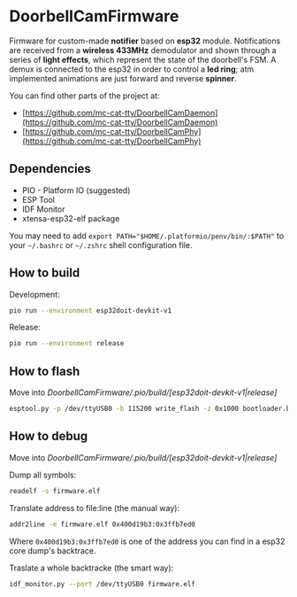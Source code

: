 # DoorbellCamFirmware
Firmware for custom-made **notifier** based on **esp32** module. Notifications are received from a **wireless 433MHz** demodulator and shown through a series of **light effects**, which represent the state of the doorbell's FSM. A demux is connected to the esp32 in order to control a **led ring**; atm implemented animations are just forward and reverse **spinner**.

You can find other parts of the project at:
 - [https://github.com/mc-cat-tty/DoorbellCamDaemon](https://github.com/mc-cat-tty/DoorbellCamDaemon)
 - [https://github.com/mc-cat-tty/DoorbellCamPhy](https://github.com/mc-cat-tty/DoorbellCamPhy)

## Dependencies
 - PIO - Platform IO (suggested)
 - ESP Tool
 - IDF Monitor
 - xtensa-esp32-elf package

You may need to add `export PATH="$HOME/.platformio/penv/bin/:$PATH"` to your `~/.bashrc` or `~/.zshrc` shell configuration file.

## How to build
Development:
```bash
pio run --environment esp32doit-devkit-v1
```

Release:
```bash
pio run --environment release
```

## How to flash
Move into *DoorbellCamFirmware/.pio/build/[esp32doit-devkit-v1|release]*

```bash
esptool.py -p /dev/ttyUSB0 -b 115200 write_flash -z 0x1000 bootloader.bin 0x8000 partitions.bin 0x10000 firmware.bin
```

## How to debug
Move into *DoorbellCamFirmware/.pio/build/[esp32doit-devkit-v1|release]*

Dump all symbols:
```bash
readelf -s firmware.elf
```

Translate address to file:line (the manual way):
```bash
addr2line -e firmware.elf 0x400d19b3:0x3ffb7ed0
```

Where `0x400d19b3:0x3ffb7ed0` is one of the address you can find in a esp32 core dump's backtrace.

Traslate a whole backtracke (the smart way):
```bash
idf_monitor.py --port /dev/ttyUSB0 firmware.elf
```